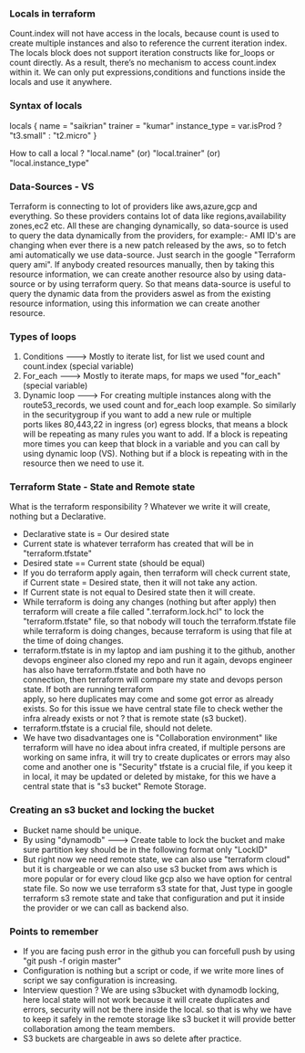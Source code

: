 ### Locals in terraform
Count.index will not have access in the locals, because count is used to create multiple instances and 
also to reference the current iteration index. The locals block does not support iteration constructs like for_loops or count directly. As a result, there’s no mechanism to access count.index within it. We can only put expressions,conditions and functions inside the locals and use it anywhere.

### Syntax of locals

locals {
   name = "saikrian"
   trainer = "kumar"
   instance_type = var.isProd ? "t3.small" : "t2.micro"
}

How to call a local ? "local.name" (or) "local.trainer" (or) "local.instance_type"

### Data-Sources - VS
Terraform is connecting to lot of providers like aws,azure,gcp and everything. So these providers 
contains lot of data like regions,availability zones,ec2 etc. All these are changing dynamically, so 
data-source is used to query the data dynamically from the providers, for example:- AMI ID's are 
changing when ever there is a new patch released by the aws, so to fetch ami automatically we use 
data-source. Just search in the google "Terraform query ami". If anybody created resources manually, 
then by taking this resource information, we can create another resource also by using data-source or by 
using terraform query. So that means data-source is useful to query the dynamic data from the providers 
aswel as from the existing resource information, using this information we can create another resource.

### Types of loops
1. Conditions ---> Mostly to iterate list, for list we used count and count.index (special variable)
2. For_each ---> Mostly to iterate maps, for maps we used "for_each" (special variable)
3. Dynamic loop ---> For creating multiple instances along with the route53_records, we used count 
   and for_each loop example. So similarly in the securitygroup if you want to add a new rule or multiple   
   ports likes 80,443,22 in ingress (or) egress blocks, that means a block will be repeating as many 
   rules you want to add. If a block is repeating more times you can keep that block in a variable and 
   you can call by using dynamic loop (VS). Nothing but if a block is repeating with in the resource then
   we need to use it.

### Terraform State - State and Remote state
What is the terraform responsibility ? Whatever we write it will create, nothing but a Declarative.
- Declarative state is = Our desired state
- Current state is whatever terraform has created that will be in "terraform.tfstate"
- Desired state == Current state (should be equal)
- If you do terraform apply again, then terraform will check current state, if Current state = Desired 
  state, then it will not take any action.
- If Current state is not equal to Desired state then it will create.
- While terraform is doing any changes (nothing but after apply) then terraform will create a file 
  called ".terraform.lock.hcl" to lock the "terraform.tfstate" file, so that nobody will touch the 
  terraform.tfstate file while terraform is doing changes, because terraform is using that file at 
  the time of doing changes.
- terraform.tfstate is in my laptop and iam pushing it to the github, another devops engineer also 
  cloned my repo and run it again, devops engineer has also have terraform.tfstate and both have no  
  connection, then terraform will compare my state and devops person state. If both are running terraform  
  apply, so here duplicates may come and some got error as already exists. So for this issue we have 
  central state file to check wether the infra already exists or not ? that is remote state (s3 bucket).
- terraform.tfstate is a crucial file, should not delete.
- We have two disadvantages one is "Collaboration environment" like terraform will have no idea 
  about infra created, if multiple persons are working on same infra, it will try to create duplicates 
  or errors may also come and another one is "Security" tfstate is a crucial file, if you keep it in 
  local, it may be updated or deleted by mistake, for this we have a central state that is "s3 bucket" 
  Remote Storage.

### Creating an s3 bucket and locking the bucket
- Bucket name should be unique.
- By using "dynamodb" ---> Create table to lock the bucket and make sure partition key should be in the 
  following format only "LockID"
- But right now we need remote state, we can also use "terraform cloud" but it is chargeable or we can 
  also use s3 bucket from aws which is more popular or for every cloud like gcp also we have option for 
  central state file. So now we use terraform s3 state for that, Just type in google terraform s3 remote 
  state and take that configuration and put it inside the provider or we can call as backend also.

### Points to remember
- If you are facing push error in the github you can forcefull push by using "git push -f origin master"
- Configuration is nothing but a script or code, if we write more lines of script we say configuration 
  is increasing.
- Interview question ? We are using s3bucket with dynamodb locking, here local state will not work 
  because it will create duplicates and errors, security will not be there inside the local. so that 
  is why we have to keep it safely in the remote storage like s3 bucket it will provide better 
  collaboration among the team members.
- S3 buckets are chargeable in aws so delete after practice.
